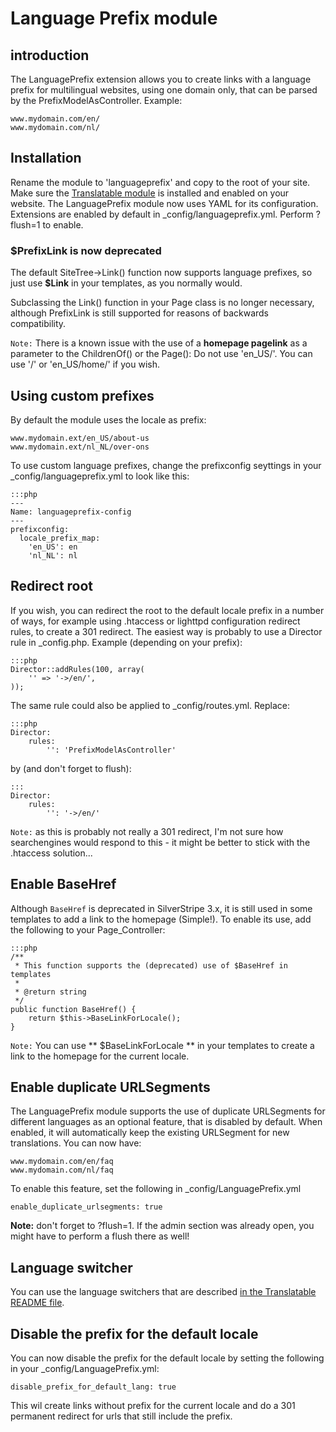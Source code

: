 # Language Prefix module #
## introduction #
The LanguagePrefix extension allows you to create links with a language prefix
for multilingual websites, using one domain only, that can be parsed by the 
PrefixModelAsController. Example:

	www.mydomain.com/en/
	www.mydomain.com/nl/
 

## Installation ##
Rename the module to 'languageprefix' and copy to the root of your site. Make sure the 
[Translatable module](https://github.com/silverstripe/silverstripe-translatable) is installed and enabled on your website. The LanguagePrefix module now uses YAML for its configuration. Extensions are enabled by default in _config/languageprefix.yml. Perform ?flush=1 to enable. 

### $PrefixLink is now deprecated ###

The default SiteTree->Link() function now supports language prefixes, so just use **$Link** in your templates, as you normally would.

Subclassing the Link() function in your Page class is no longer necessary, although PrefixLink is still supported for reasons of backwards compatibility.

`Note:` There is a known issue with the use of a **homepage pagelink** as a parameter to the ChildrenOf() or the Page(): Do not use 'en_US/'. You can use '/' or 'en_US/home/' if you wish.

## Using custom prefixes ##
By default the module uses the locale as prefix:

	www.mydomain.ext/en_US/about-us
	www.mydomain.ext/nl_NL/over-ons

To use custom language prefixes, change the prefixconfig seyttings in your _config/languageprefix.yml to look like this:

	:::php
	---
	Name: languageprefix-config
	---
	prefixconfig:
	  locale_prefix_map:
	    'en_US': en
	    'nl_NL': nl

## Redirect root ##
If you wish, you can redirect the root to the default locale prefix in a number of ways, for example using .htaccess or lighttpd configuration redirect rules, to create a 301 redirect. The easiest way is probably to use a Director rule in _config.php. Example (depending on your prefix): 

	:::php
	Director::addRules(100, array(
	    '' => '->/en/',
	));
 
 The same rule could also be applied to _config/routes.yml. Replace:
 
 	:::php
 	Director:
	    rules:
	        '': 'PrefixModelAsController'
 
 by (and don't forget to flush):
 
 	:::
 	Director:
	    rules:
	        '': '->/en/' 

`Note:` as this is probably not really a 301 redirect, I'm not sure how searchengines would respond to this - it might be better to stick with the .htaccess solution...	
 
## Enable BaseHref ##
Although `BaseHref` is deprecated in SilverStripe 3.x, it is still used in some templates to add a link to the homepage (Simple!). To enable its use, add the following to your Page_Controller:

	:::php
	/**
	 * This function supports the (deprecated) use of $BaseHref in templates
	 *
	 * @return string
	 */
	public function BaseHref() {
		return $this->BaseLinkForLocale();
	}

`Note:` You can use ** $BaseLinkForLocale ** in your templates to create a link to the homepage for the current locale.

## Enable duplicate URLSegments

The LanguagePrefix module supports the use of duplicate URLSegments for different languages as an optional feature, that is disabled by default. When enabled, it will automatically keep the existing URLSegment for new translations. You can now have:

	www.mydomain.com/en/faq
	www.mydomain.com/nl/faq

To enable this feature, set the following in _config/LanguagePrefix.yml

	enable_duplicate_urlsegments: true
	
**Note:** don't forget to ?flush=1. If the admin section was already open, you might have to perform a flush there as well!

## Language switcher

You can use the language switchers that are described [in the Translatable README file](https://github.com/silverstripe/silverstripe-translatable/blob/master/docs/en/index.md#switching-languages).

## Disable the prefix for the default locale
You can now disable the prefix for the default locale by setting the following in your _config/LanguagePrefix.yml:

	disable_prefix_for_default_lang: true

This wil create links without prefix for the current locale and do a 301 permanent redirect for urls that still include the prefix.
 

